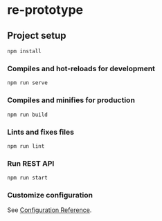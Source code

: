 # re-prototype

## Project setup
```
npm install
```

### Compiles and hot-reloads for development
```
npm run serve
```

### Compiles and minifies for production
```
npm run build
```

### Lints and fixes files
```
npm run lint
```

### Run REST API
```angular2html
npm run start
```

### Customize configuration
See [Configuration Reference](https://cli.vuejs.org/config/).
